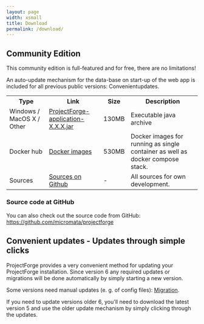```yaml
---
layout: page
width: xsmall
title: Download
permalink: /download/
---
```


## Community Edition

This community edition is full-featured and for free, there are no limitations! 

An auto-update mechanism for the data-base on start-up of the web app is included for all previous public versions: Convenientupdates.

<table>
<tbody>
<tr>
  <th class="gwikith">Type</th>
  <th class="gwikith">Link</th>
  <th class="gwikith">Size</th>
  <th class="gwikith">Description</th>
</tr>
<tr>
<td class="gwikitd">Windows / MacOS X / Other</td>
<td class="gwikitd"><a href="https://sourceforge.net/projects/pforge/files/ProjectForge/" target="_blank">ProjectForge-application-X.X.X.jar</a></td>
<td class="gwikitd">130MB</td>
<td class="gwikitd">Executable java archive</td>
</tr>
<tr>
<td class="gwikitd">Docker hub</td>
<td class="gwikitd"><a href="https://hub.docker.com/repository/docker/kreinhard/projectforge" target="_blank">Docker images</a></td>
<td class="gwikitd">530MB</td>
<td class="gwikitd">Docker images for running as single container as well as docker compose stack.</td>
</tr>
<tr>
<td class="gwikitd">Sources</td>
<td class="gwikitd"><a href="https://github.com/micromata/projectforge" target="_blank">Sources on Github</a></td>
<td class="gwikitd">-</td>
<td class="gwikitd">All sources for own development.</td>
</tr>
<tr>
</tr></tbody>
</table>


### Source code at GitHub

You can also check out the source code from GitHub:
https://github.com/micromata/projectforge
 
## Convenient updates - Updates through simple clicks

ProjectForge provides a very convenient method for updating your ProjectForge installation. Since version 6 any required updates or migrations will be done automatically by simply starting a new version.

Some versions need manual updates (e. g. of config files): [Migration](https://github.com/micromata/projectforge/blob/develop/doc/migration.adoc).

If you need to update versions older 6, you'll need to download the latest version 5 and use the older update mechanism by simply clicking through the updates.

